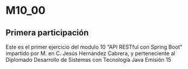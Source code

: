 # M10_00
## Primera participación
Este es el primer ejercicio del modulo 10 "API RESTful con Spring Boot" impartido por M. en C. Jesús Hernández Cabrera, y perteneciente al Diplomado Desarrollo de Sistemas con Tecnología Java Emisión 15
